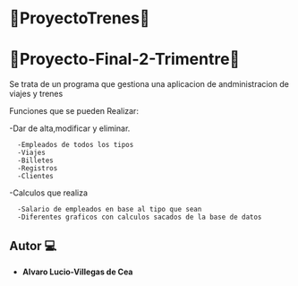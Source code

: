 # 🚊ProyectoTrenes🚊

# 🚄Proyecto-Final-2-Trimentre🚄

Se trata de un programa que gestiona una aplicacion de andministracion de viajes y trenes

Funciones que se pueden Realizar:

  -Dar de alta,modificar y eliminar.
  
      -Empleados de todos los tipos
      -Viajes
      -Billetes
      -Registros
      -Clientes
      
  -Calculos que realiza
  
      -Salario de empleados en base al tipo que sean
      -Diferentes graficos con calculos sacados de la base de datos
      
## Autor 💻

* **Alvaro Lucio-Villegas de Cea**
